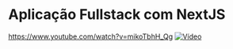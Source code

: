 # Aplicação Fullstack com NextJS

https://www.youtube.com/watch?v=mikoTbhH_Qg
[![Vídeo](https://img.youtube.com/vi/mikoTbhH_Qg/maxresdefault.jpg)](https://youtu.be/mikoTbhH_Qg)
